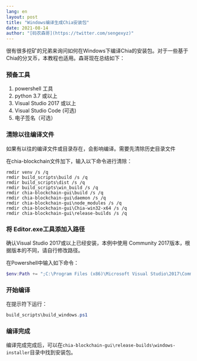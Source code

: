 ```yaml
---
lang: en
layout: post
title: "Windows编译生成Chia安装包"
date: 2021-08-14
author: "[码农森哥](https://twitter.com/sengexyz)"
---
```


很有很多挖矿的兄弟来询问如何在Windows下编译Chia的安装包。对于一些基于Chia的分叉币，本教程也适用。森哥现在总结如下：

### 预备工具
1. powershell 工具
2. python 3.7 或以上
3. Visual Studio 2017 或以上
4. Visual Studio Code (可选)
5. 电子签名（可选）

### 清除以往编译文件

如果有以往的编译文件或目录存在，会影响编译。需要先清除历史目录文件

在chia-blockchain文件加下，输入以下命令进行清除：

```batch
rmdir venv /s /q
rmdir build_scripts\build /s /q
rmdir build_scripts\dist /s /q
rmdir build_scripts\win_build /s /q
rmdir chia-blockchain-gui\build /s /q
rmdir chia-blockchain-gui\daemon /s /q
rmdir chia-blockchain-gui\node_modules /s /q
rmdir chia-blockchain-gui\Chia-win32-x64 /s /q
rmdir chia-blockchain-gui\release-builds /s /q
```

### 将 Editor.exe工具添加入路径

确认Visual Studio 2017或以上已经安装，本例中使用 Community 2017版本，根据版本的不同，请自行修改路径。

在Powershell中输入如下命令：

```powershell
$env:Path += ";C:\Program Files (x86)\Microsoft Visual Studio\2017\Community\VC\Tools\MSVC\14.16.27023\bin\Hostx64\x64\" 
```

### 开始编译
在提示符下运行：

```powershell
build_scripts\build_windows.ps1
```


### 编译完成
编译完成完成后，可以在```chia-blockchain-gui\release-builds\windows-installer```目录中找到安装包。






